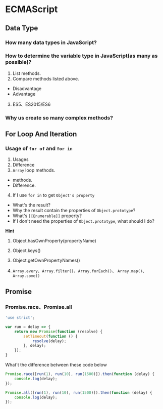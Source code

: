 # ECMAScript

## Data Type

### How many data types in JavaScript?

### How to determine the variable type in JavaScript(as many as possible)?

1. List methods.
2. Compare methods listed above.
  - Disadvantage
  - Advantage
3. ES5、ES2015/ES6

### Why us create so many complex methods?

## For Loop And Iteration

### Usage of `for of` and `for in`

1. Usages
2. Difference
3. `Array` loop methods.
  - methods.
  - Difference.
4. If I use `for in` to get `Object's property`
  - What's the result?
  - Why the result contain the properties of `Object.prototype`?
  - What's `[[Enumerable]]` property?
  - If I don't need the properties of `Object.prototype`, what should I do?

**Hint**

1. Object.hasOwnProperty(propertyName)
2. Object.keys()
3. Object.getOwnPropertyNames()


3. `Array.every`、`Array.filter()`、`Array.forEach()`、  `Array.map()`、`Array.some()`

## Promise

### Promise.race、Promise.all

```JavaScript
'use strict';

var run = delay => {
    return new Promise(function (resolve) {
        setTimeout(function () {
            resolve(delay);
        }, delay);
    });
}
```
What't the difference between these code below

```JavaScript
Promise.race([run(1), run(10), run(1500)]).then(function (delay) {
    console.log(delay);
});
```

```JavaScript
Promise.all([run(1), run(10), run(1500)]).then(function (delay) {
    console.log(delay);
});
```

